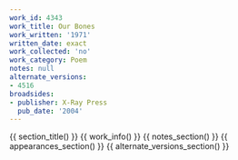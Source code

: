 ```yaml
---
work_id: 4343
work_title: Our Bones
work_written: '1971'
written_date: exact
work_collected: 'no'
work_category: Poem
notes: null
alternate_versions:
- 4516
broadsides:
- publisher: X-Ray Press
  pub_date: '2004'
---
```


{{ section_title() }}
{{ work_info() }}
{{ notes_section() }}
{{ appearances_section() }}
{{ alternate_versions_section() }}